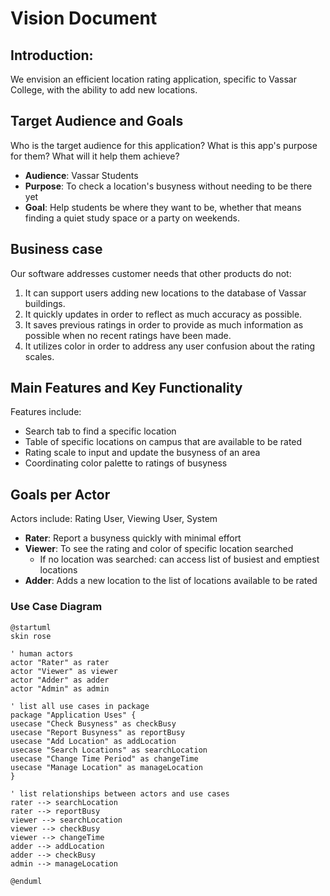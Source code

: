 # Vision Document
## Introduction:
We envision an efficient location rating application, specific to Vassar College, with the ability to add new locations.

## Target Audience and Goals 
Who is the target audience for this application? What is this app's purpose for them? What will it help them achieve?

* __Audience__: Vassar Students 
* __Purpose__: To check a location's busyness without needing to be there yet 
* __Goal__: Help students be where they want to be, whether that means finding a quiet study space or a party on weekends.

## Business case
Our software addresses customer needs that other products do not:
1. It can support users adding new locations to the database of Vassar buildings. 
2. It quickly updates in order to reflect as much accuracy as possible. 
3. It saves previous ratings in order to provide as much information as possible when no recent ratings have been made. 
4. It utilizes color in order to address any user confusion about the rating scales.

## Main Features and Key Functionality
Features include:
* Search tab to find a specific location
* Table of specific locations on campus that are available to be rated 
* Rating scale to input and update the busyness of an area 
* Coordinating color palette to ratings of busyness 

## Goals per Actor 

Actors include: Rating User, Viewing User, System 

* __Rater__: Report a busyness quickly with minimal effort 
* __Viewer__: To see the rating and color of specific location searched
  * If no location was searched: can access list of busiest and emptiest locations 
* __Adder__: Adds a new location to the list of locations available to be rated 

### Use Case Diagram 


```plantuml
@startuml
skin rose 

' human actors
actor "Rater" as rater
actor "Viewer" as viewer
actor "Adder" as adder
actor "Admin" as admin

' list all use cases in package
package "Application Uses" {
usecase "Check Busyness" as checkBusy
usecase "Report Busyness" as reportBusy
usecase "Add Location" as addLocation
usecase "Search Locations" as searchLocation
usecase "Change Time Period" as changeTime
usecase "Manage Location" as manageLocation 
}

' list relationships between actors and use cases
rater --> searchLocation
rater --> reportBusy
viewer --> searchLocation
viewer --> checkBusy
viewer --> changeTime
adder --> addLocation 
adder --> checkBusy
admin --> manageLocation

@enduml
```


